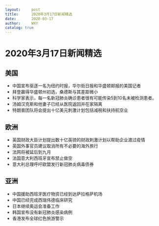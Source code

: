 ```yaml
---
layout:     post
title:      2020年3月17日新闻精选
date:       2020-03-17
author:     WXY
catalog: true
---
```


# 2020年3月17日新闻精选
## 美国
* 中国宣布驱逐一名为纽约时报，华尔街日报和华盛顿邮报的美国记者
* 拜登赢得华盛顿州初选，桑德斯与其差距微小
* 科学家表示，每一名新冠肺炎确诊患者很有可能传染5到10名未被检测患者。
* 汤姆汉克斯和他妻子已经从医院返回并在家隔离
* 特朗普团队将会提出十亿美元刺激计划包括减税和扶持航空业

## 欧洲
* 英国财政大臣计划提出数十亿英镑的财政刺激计划以帮助企业渡过疫情
* 英国外事官员建议取消所有不必要的海外旅行
* 法网将被延后到九月
* 法国意大利西班牙宣布禁止做空
* 意大利总理呼吁欧盟发行新冠肺炎病毒债券

## 亚洲
* 中国援助西班牙医疗物资已经到达萨拉格萨机场
* 中国已经完成西瑞伟德临床研究
* 日本继续奥运会准备工作
* 韩国宣布没有新冠肺炎感染病例
* 香港发布全球红色旅游警示
